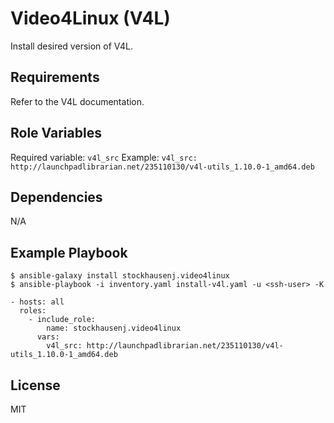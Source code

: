 Video4Linux (V4L)
=========

Install desired version of V4L.

Requirements
------------

Refer to the V4L documentation.

Role Variables
--------------

Required variable: `v4l_src`
Example: `v4l_src: http://launchpadlibrarian.net/235110130/v4l-utils_1.10.0-1_amd64.deb`

Dependencies
------------

N/A

Example Playbook
----------------
```
$ ansible-galaxy install stockhausenj.video4linux
$ ansible-playbook -i inventory.yaml install-v4l.yaml -u <ssh-user> -K
```
```
- hosts: all
  roles:
    - include_role:
        name: stockhausenj.video4linux
      vars:
        v4l_src: http://launchpadlibrarian.net/235110130/v4l-utils_1.10.0-1_amd64.deb
```

License
-------

MIT

